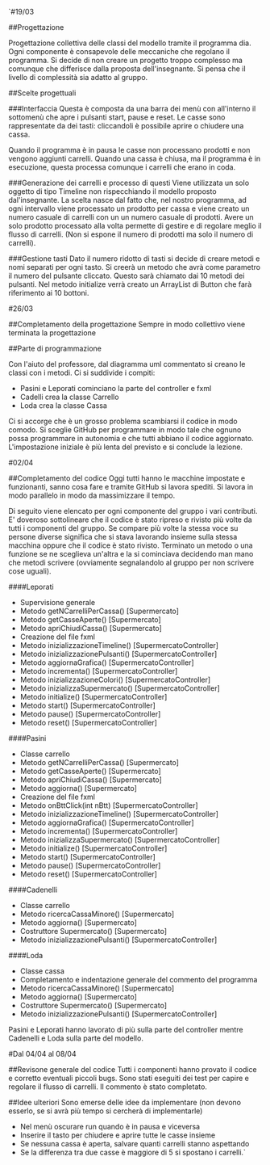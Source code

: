 `#19/03

##Progettazione

Progettazione collettiva delle classi del modello tramite 
il programma dia. Ogni componente è consapevole delle meccaniche
che regolano il programma. Si decide di non creare un progetto
troppo complesso ma comunque che differisce dalla proposta
dell'insegnante. Si pensa che il livello di complessità sia
adatto al gruppo.

##Scelte progettuali

###Interfaccia
Questa è composta da una barra dei menù con all'interno il
sottomenù che apre i pulsanti start, pause e reset. Le casse
sono rappresentate da dei tasti: cliccandoli è possibile aprire o 
chiudere una cassa.

Quando il programma è in pausa le casse non processano prodotti
e non vengono aggiunti carrelli. Quando una cassa è chiusa,
ma il programma è in esecuzione, questa processa comunque i
carrelli che erano in coda.

###Generazione dei carrelli e processo di questi
Viene utilizzata un solo oggetto di tipo  Timeline non 
rispecchiando il modello proposto dal'insegnante. La scelta nasce
dal fatto che, nel nostro programma, ad ogni intervallo viene
processato un prodotto per cassa e viene creato un numero casuale
di carrelli con un un numero casuale di prodotti. Avere un
solo prodotto processato alla volta permette di gestire e di
regolare meglio il flusso di carrelli. (Non si espone il numero
di prodotti ma solo il numero di carrelli).

###Gestione tasti
Dato il numero ridotto di tasti si decide di creare metodi e nomi
separati per ogni tasto. Si creerà un metodo che avrà come 
parametro il numero del pulsante cliccato. Questo sarà
chiamato dai 10 metodi dei pulsanti. Nel metodo initialize verrà
creato un ArrayList di Button che farà riferimento ai 10 bottoni.


#26/03

##Completamento della progettazione
Sempre in modo collettivo viene terminata la progettazione

##Parte di programmazione

Con l'aiuto del professore, dal diagramma uml commentato si creano
le classi con i metodi.
Ci si suddivide i compiti:
- Pasini e Leporati cominciano la parte del controller e fxml
- Cadelli crea la classe Carrello
- Loda crea la classe Cassa

Ci si accorge che è un grosso problema scambiarsi il codice in modo
comodo. Si sceglie GitHub per programmare in modo tale che ognuno
possa programmare in autonomia e che tutti abbiano il codice 
aggiornato. L'impostazione iniziale è più lenta del previsto e si 
conclude la lezione.


#02/04

##Completamento del codice
Oggi tutti hanno le macchine impostate e funzionanti, sanno cosa
fare e tramite GitHub si lavora spediti. Si lavora in modo parallelo
in modo da massimizzare il tempo.

Di seguito viene elencato per ogni componente del gruppo i vari 
contributi. E' doveroso sottolineare che il codice è stato 
ripreso e rivisto più volte da tutti i componenti del gruppo.
Se compare più volte la stessa voce su persone diverse significa che 
si stava lavorando insieme sulla stessa macchina oppure che il codice
è stato rivisto.
Terminato un metodo o una funzione se ne sceglieva un'altra
e la si cominciava decidendo man mano che metodi scrivere (ovviamente
segnalandolo al gruppo per non scrivere cose uguali).

####Leporati
- Supervisione generale
- Metodo getNCarrelliPerCassa() [Supermercato]
- Metodo getCasseAperte() [Supermercato]
- Metodo apriChiudiCassa() [Supermercato]
- Creazione del file fxml
- Metodo inizializzazioneTimeline() [SupermercatoController]
- Metodo inizializzazionePulsanti() [SupermercatoController]
- Metodo aggiornaGrafica() [SupermercatoController]
- Metodo incrementa() [SupermercatoController]
- Metodo inizializzazioneColori() [SupermercatoController]
- Metodo inizializzaSupermercato() [SupermercatoController]
- Metodo initialize() [SupermercatoController]
- Metodo start() [SupermercatoController]
- Metodo pause() [SupermercatoController]
- Metodo reset() [SupermercatoController]


####Pasini
- Classe carrello
- Metodo getNCarrelliPerCassa() [Supermercato]
- Metodo getCasseAperte() [Supermercato]
- Metodo apriChiudiCassa() [Supermercato]
- Metodo aggiorna() [Supermercato]
- Creazione del file fxml
- Metodo onBttClick(int nBtt) [SupermercatoController]
- Metodo inizializzazioneTimeline() [SupermercatoController]
- Metodo aggiornaGrafica() [SupermercatoController]
- Metodo incrementa() [SupermercatoController]
- Metodo inizializzaSupermercato() [SupermercatoController]
- Metodo initialize() [SupermercatoController]
- Metodo start() [SupermercatoController]
- Metodo pause() [SupermercatoController]
- Metodo reset() [SupermercatoController]


####Cadenelli
- Classe carrello
- Metodo ricercaCassaMinore() [Supermercato]
- Metodo aggiorna() [Supermercato]
- Costruttore Supermercato() [Supermercato]
- Metodo inizializzazionePulsanti() [SupermercatoController]

####Loda
- Classe cassa
- Completamento e indentazione generale del commento del programma
- Metodo ricercaCassaMinore() [Supermercato]
- Metodo aggiorna() [Supermercato]
- Costruttore Supermercato() [Supermercato]
- Metodo inizializzazionePulsanti() [SupermercatoController]


Pasini e Leporati hanno lavorato di più sulla parte del controller
mentre Cadenelli e Loda sulla parte del modello.

#Dal 04/04 al 08/04 

##Revisone generale del codice
Tutti i componenti hanno provato il codice e corretto eventuali
piccoli bugs. Sono stati eseguiti dei test per capire e regolare
il flusso di carrelli. Il commento è stato completato.

##Idee ulteriori
Sono emerse delle idee da implementare (non devono esserlo, se si 
avrà più tempo si cercherà di implementarle)
- Nel menù oscurare run quando è in pausa e viceversa
- Inserire il tasto per chiudere e aprire tutte le casse insieme
- Se nessuna cassa è aperta, salvare quanti carrelli stanno aspettando
- Se la differenza tra due casse è maggiore di 5 si spostano i carrelli.`
